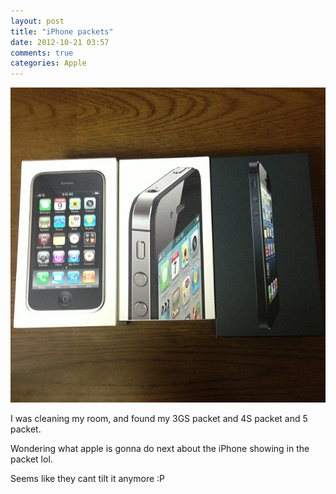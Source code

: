 ```yaml
---
layout: post
title: "iPhone packets"
date: 2012-10-21 03:57
comments: true
categories: Apple
---
```


![](/images/iphone-packets/iphone_cases.jpeg)

I was cleaning my room, and found my 3GS packet and 4S packet and 5 packet.

Wondering what apple is gonna do next about the iPhone showing in the packet lol.

Seems like they cant tilt it anymore :P
